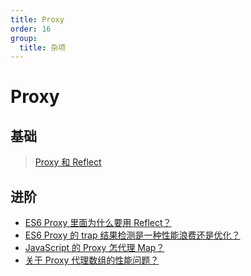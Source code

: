 ```yaml
---
title: Proxy
order: 16
group:
  title: 杂项
---
```


# Proxy

## 基础

> [Proxy 和 Reflect](https://zh.javascript.info/proxy)

## 进阶

- [ES6 Proxy 里面为什么要用 Reflect？](https://www.zhihu.com/question/460133198)
- [ES6 Proxy 的 trap 结果检测是一种性能浪费还是优化？](https://www.zhihu.com/question/330408977/answer/811228034)
- [JavaScript 的 Proxy 怎代理 Map？](https://www.zhihu.com/question/426875859/answer/1545461206)
- [关于 Proxy 代理数组的性能问题？](https://www.zhihu.com/question/460330154)

